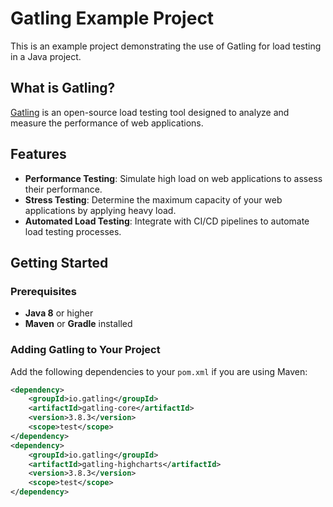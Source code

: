 # Gatling Example Project

This is an example project demonstrating the use of Gatling for load testing in a Java project.

## What is Gatling?

[Gatling](https://gatling.io/) is an open-source load testing tool designed to analyze and measure the performance of web applications.

## Features

- **Performance Testing**: Simulate high load on web applications to assess their performance.
- **Stress Testing**: Determine the maximum capacity of your web applications by applying heavy load.
- **Automated Load Testing**: Integrate with CI/CD pipelines to automate load testing processes.

## Getting Started

### Prerequisites

- **Java 8** or higher
- **Maven** or **Gradle** installed

### Adding Gatling to Your Project

Add the following dependencies to your `pom.xml` if you are using Maven:

```xml
<dependency>
    <groupId>io.gatling</groupId>
    <artifactId>gatling-core</artifactId>
    <version>3.8.3</version>
    <scope>test</scope>
</dependency>
<dependency>
    <groupId>io.gatling</groupId>
    <artifactId>gatling-highcharts</artifactId>
    <version>3.8.3</version>
    <scope>test</scope>
</dependency>
